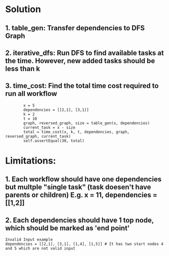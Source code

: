 # Solution
## 1. table_gen: Transfer dependencies to DFS Graph
## 2. iterative_dfs: Run DFS to find available tasks at the time. However, new added tasks should be less than k
## 3. time_cost: Find the total time cost required to run all workflow
```
        x = 5
        dependencies = [[2,1], [3,1]]
        k = 2
        t = 10
        graph, reversed_graph, size = table_gen(x, dependencies)
        current_task = x - size
        total = time_cost(x, k, t, dependencies, graph, reversed_graph, current_task)
        self.assertEqual(30, total)
```

# Limitations:
## 1. Each workflow should have one dependencies but multple "single task" (task doesen't have parents or children) E.g. x = 11, dependencies = [[1,2]]
## 2. Each dependencies should have 1 top node, which should be marked as 'end point'
```
Invalid Input example
dependencies = [[2,1], [3,1], [1,4], [1,5]] # It has two start nodes 4 and 5 which are not valid input
```